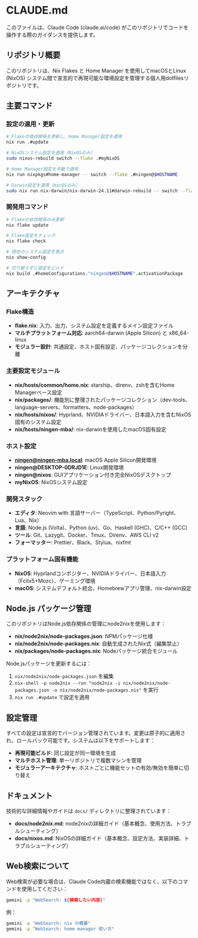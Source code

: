 # CLAUDE.md

このファイルは、Claude Code (claude.ai/code) がこのリポジトリでコードを操作する際のガイダンスを提供します。

## リポジトリ概要

このリポジトリは、Nix Flakes と Home Manager を使用してmacOSとLinux (NixOS) システム間で宣言的で再現可能な環境設定を管理する個人用dotfilesリポジトリです。

## 主要コマンド

### 設定の適用・更新
```bash
# Flakeの依存関係を更新し、Home Manager設定を適用
nix run .#update

# NixOSシステム設定を適用（NixOSのみ）
sudo nixos-rebuild switch --flake .#myNixOS

# Home Manager設定を手動で適用
nix run nixpkgs#home-manager -- switch --flake .#ningen@$HOSTNAME

# Darwin設定を適用（macOSのみ）
sudo nix run nix-darwin/nix-darwin-24.11#darwin-rebuild -- switch --flake .#ningen
```

### 開発用コマンド
```bash
# Flakeの依存関係のみ更新
nix flake update

# Flake設定をチェック
nix flake check

# 現在のシステム設定を表示
nix show-config

# 切り替えずに設定をビルド
nix build .#homeConfigurations."ningen@$HOSTNAME".activationPackage
```

## アーキテクチャ

### Flake構造
- **flake.nix**: 入力、出力、システム設定を定義するメイン設定ファイル
- **マルチプラットフォーム対応**: aarch64-darwin (Apple Silicon) と x86_64-linux
- **モジュラー設計**: 共通設定、ホスト固有設定、パッケージコレクションを分離

### 主要設定モジュール
- **nix/hosts/common/home.nix**: starship、direnv、zshを含むHome Managerベース設定
- **nix/packages/**: 機能別に整理されたパッケージコレクション（dev-tools、language-servers、formatters、node-packages）
- **nix/hosts/nixos/**: Hyprland、NVIDIAドライバー、日本語入力を含むNixOS固有のシステム設定
- **nix/hosts/ningen-mba/**: nix-darwinを使用したmacOS固有設定

### ホスト設定
- **ningen@ningen-mba.local**: macOS Apple Silicon開発環境
- **ningen@DESKTOP-0DRJD1E**: Linux開発環境
- **ningen@nixos**: GUIアプリケーション付き完全NixOSデスクトップ
- **myNixOS**: NixOSシステム設定

### 開発スタック
- **エディタ**: Neovim with 言語サーバー（TypeScript、Python/Pyright、Lua、Nix）
- **言語**: Node.js (Volta)、Python (uv)、Go、Haskell (GHC)、C/C++ (GCC)
- **ツール**: Git、Lazygit、Docker、Tmux、Direnv、AWS CLI v2
- **フォーマッター**: Prettier、Black、Stylua、nixfmt

### プラットフォーム固有機能
- **NixOS**: Hyprlandコンポジター、NVIDIAドライバー、日本語入力（Fcitx5+Mozc）、ゲーミング環境
- **macOS**: システムデフォルト統合、Homebrewアプリ管理、nix-darwin設定

## Node.js パッケージ管理

このリポジトリはNode.js依存関係の管理にnode2nixを使用します：
- **nix/node2nix/node-packages.json**: NPMパッケージ仕様
- **nix/node2nix/node-packages.nix**: 自動生成されたNix式（編集禁止）
- **nix/packages/node-packages.nix**: Nodeパッケージ統合モジュール

Node.jsパッケージを更新するには：
1. `nix/node2nix/node-packages.json` を編集
2. `nix-shell -p node2nix --run "node2nix -i nix/node2nix/node-packages.json -o nix/node2nix/node-packages.nix"` を実行
3. `nix run .#update` で設定を適用

## 設定管理

すべての設定は宣言的でバージョン管理されています。変更は原子的に適用され、ロールバック可能です。システムは以下をサポートします：
- **再現可能ビルド**: 同じ設定が同一環境を生成
- **マルチホスト管理**: 単一リポジトリで複数マシンを管理
- **モジュラーアーキテクチャ**: ホストごとに機能セットの有効/無効を簡単に切り替え

## ドキュメント

技術的な詳細情報やガイドは `docs/` ディレクトリに整理されています：

- **docs/node2nix.md**: node2nixの詳細ガイド（基本概念、使用方法、トラブルシューティング）
- **docs/nixos.md**: NixOSの詳細ガイド（基本概念、設定方法、実装詳細、トラブルシューティング）

## Web検索について

Web検索が必要な場合は、Claude Code内蔵の検索機能ではなく、以下のコマンドを使用してください：

```bash
gemini -p "WebSearch: ${検索したい内容}"
```

例：
```bash
gemini -p "WebSearch: nix の概要"
gemini -p "WebSearch: home manager 使い方"
```